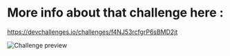 # More info about that challenge here :

https://devchallenges.io/challenges/f4NJ53rcfgrP6sBMD2jt

![Challenge preview](https://firebasestorage.googleapis.com/v0/b/devchallenges-1234.appspot.com/o/CatwikiThumbnail.png?alt=media&token=4a59b587-4766-48ac-ada0-d59fe12d924e)
